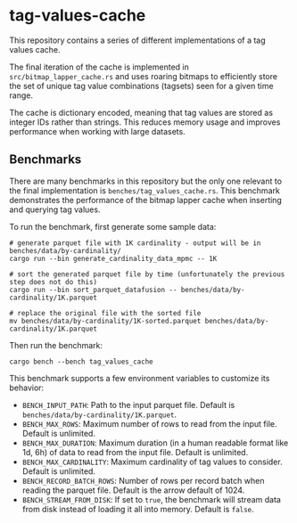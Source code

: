 # tag-values-cache

This repository contains a series of different implementations of a tag values cache.

The final iteration of the cache is implemented in `src/bitmap_lapper_cache.rs` and uses roaring bitmaps to
efficiently store the set of unique tag value combinations (tagsets) seen for a given time range.

The cache is dictionary encoded, meaning that tag values are stored as integer IDs rather than strings. This
reduces memory usage and improves performance when working with large datasets.

## Benchmarks

There are many benchmarks in this repository but the only one relevant to the final implementation is
`benches/tag_values_cache.rs`. This benchmark demonstrates the performance of the bitmap lapper cache
when inserting and querying tag values.

To run the benchmark, first generate some sample data:

```
# generate parquet file with 1K cardinality - output will be in benches/data/by-cardinality/
cargo run --bin generate_cardinality_data_mpmc -- 1K

# sort the generated parquet file by time (unfortunately the previous step does not do this)
cargo run --bin sort_parquet_datafusion -- benches/data/by-cardinality/1K.parquet

# replace the original file with the sorted file
mv benches/data/by-cardinality/1K-sorted.parquet benches/data/by-cardinality/1K.parquet
```

Then run the benchmark:

```
cargo bench --bench tag_values_cache
```

This benchmark supports a few environment variables to customize its behavior:

- `BENCH_INPUT_PATH`: Path to the input parquet file. Default is `benches/data/by-cardinality/1K.parquet`.
- `BENCH_MAX_ROWS`: Maximum number of rows to read from the input file. Default is unlimited.
- `BENCH_MAX_DURATION`: Maximum duration (in a human readable format like 1d, 6h) of data to read from the input file. Default is unlimited.
- `BENCH_MAX_CARDINALITY`: Maximum cardinality of tag values to consider. Default is unlimited.
- `BENCH_RECORD_BATCH_ROWS`: Number of rows per record batch when reading the parquet file. Default is the arrow default of 1024.
- `BENCH_STREAM_FROM_DISK`: If set to `true`, the benchmark will stream data from disk instead of loading it all into memory. Default is `false`.
